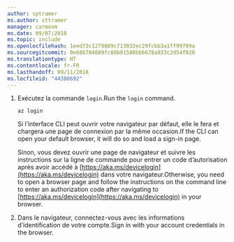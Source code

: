 ```yaml
---
author: sptramer
ms.author: sttramer
manager: carmonm
ms.date: 09/07/2018
ms.topic: include
ms.openlocfilehash: 1eed73c1279889c713032ec29fcbb3a1ff99799a
ms.sourcegitcommit: 0e688704889fc88b91588bb6678a933c2d54f020
ms.translationtype: HT
ms.contentlocale: fr-FR
ms.lasthandoff: 09/11/2018
ms.locfileid: "44388692"
---
```

1. <span data-ttu-id="3bbce-101">Exécutez la commande `login`.</span><span class="sxs-lookup"><span data-stu-id="3bbce-101">Run the `login` command.</span></span>

    ```azurecli-interactive
    az login
    ```

    <span data-ttu-id="3bbce-102">Si l’interface CLI peut ouvrir votre navigateur par défaut, elle le fera et chargera une page de connexion par la même occasion.</span><span class="sxs-lookup"><span data-stu-id="3bbce-102">If the CLI can open your default browser, it will do so and load a sign-in page.</span></span>

    <span data-ttu-id="3bbce-103">Sinon, vous devez ouvrir une page de navigateur et suivre les instructions sur la ligne de commande pour entrer un code d’autorisation après avoir accédé à [https://aka.ms/devicelogin](https://aka.ms/devicelogin) dans votre navigateur.</span><span class="sxs-lookup"><span data-stu-id="3bbce-103">Otherwise, you need to open a browser page and follow the instructions on the command line to enter an  authorization code after navigating to [https://aka.ms/devicelogin](https://aka.ms/devicelogin) in your browser.</span></span>

2. <span data-ttu-id="3bbce-104">Dans le navigateur, connectez-vous avec les informations d’identification de votre compte.</span><span class="sxs-lookup"><span data-stu-id="3bbce-104">Sign in with your account credentials in the browser.</span></span>